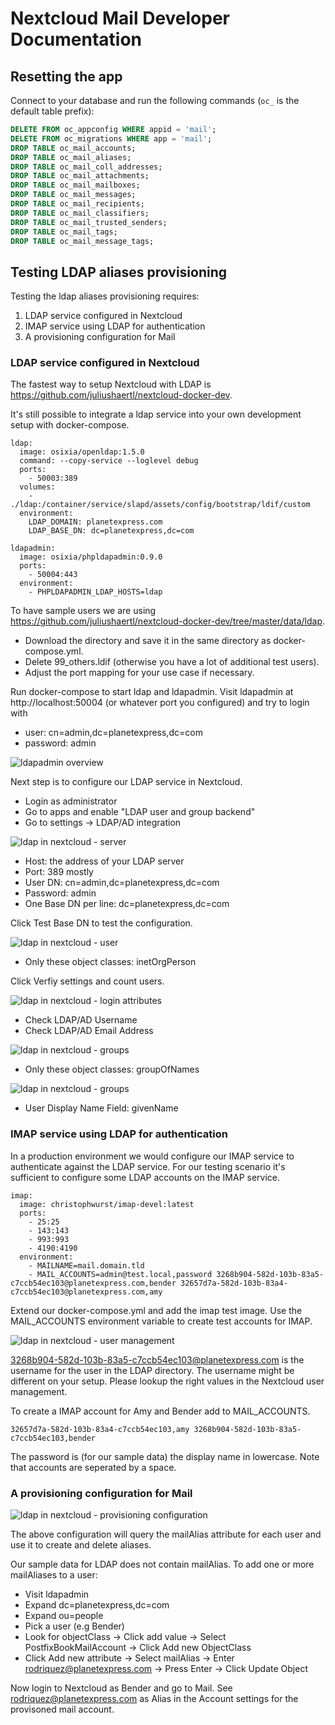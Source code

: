 # Nextcloud Mail Developer Documentation

## Resetting the app
Connect to your database and run the following commands (`oc_` is the default table prefix):
```sql
DELETE FROM oc_appconfig WHERE appid = 'mail';
DELETE FROM oc_migrations WHERE app = 'mail';
DROP TABLE oc_mail_accounts;
DROP TABLE oc_mail_aliases;
DROP TABLE oc_mail_coll_addresses;
DROP TABLE oc_mail_attachments;
DROP TABLE oc_mail_mailboxes;
DROP TABLE oc_mail_messages;
DROP TABLE oc_mail_recipients;
DROP TABLE oc_mail_classifiers;
DROP TABLE oc_mail_trusted_senders;
DROP TABLE oc_mail_tags;
DROP TABLE oc_mail_message_tags;
```

## Testing LDAP aliases provisioning

Testing the ldap aliases provisioning requires:

1. LDAP service configured in Nextcloud
2. IMAP service using LDAP for authentication
3. A provisioning configuration for Mail

### LDAP service configured in Nextcloud

The fastest way to setup Nextcloud with LDAP is https://github.com/juliushaertl/nextcloud-docker-dev.

It's still possible to integrate a ldap service into your own
development setup with docker-compose.

```
ldap:
  image: osixia/openldap:1.5.0
  command: --copy-service --loglevel debug
  ports:
    - 50003:389
  volumes:
    - ./ldap:/container/service/slapd/assets/config/bootstrap/ldif/custom
  environment:
    LDAP_DOMAIN: planetexpress.com
	LDAP_BASE_DN: dc=planetexpress,dc=com

ldapadmin:
  image: osixia/phpldapadmin:0.9.0
  ports:
    - 50004:443
  environment:
    - PHPLDAPADMIN_LDAP_HOSTS=ldap
```

To have sample users we are using https://github.com/juliushaertl/nextcloud-docker-dev/tree/master/data/ldap.
- Download the directory and save it in the same directory as docker-compose.yml.
- Delete 99_others.ldif (otherwise you have a lot of additional test users).
- Adjust the port mapping for your use case if necessary.

Run docker-compose to start ldap and ldapadmin.
Visit ldapadmin at http://localhost:50004 (or whatever port you configured) and try to login with

- user: cn=admin,dc=planetexpress,dc=com
- password: admin

![ldapadmin overview](./ldap_ldapadmin.png)

Next step is to configure our LDAP service in Nextcloud.
- Login as administrator
- Go to apps and enable "LDAP user and group backend"
- Go to settings -> LDAP/AD integration

![ldap in nextcloud - server](./ldap_nc1.png)

- Host: the address of your LDAP server
- Port: 389 mostly
- User DN: cn=admin,dc=planetexpress,dc=com
- Password: admin
- One Base DN per line: dc=planetexpress,dc=com

Click Test Base DN to test the configuration.

![ldap in nextcloud - user](./ldap_nc2.png)

- Only these object classes: inetOrgPerson

Click Verfiy settings and count users.

![ldap in nextcloud - login attributes](./ldap_nc3.png)

- Check LDAP/AD Username
- Check LDAP/AD Email Address

![ldap in nextcloud - groups](./ldap_nc4.png)

- Only these object classes: groupOfNames

![ldap in nextcloud - groups](./ldap_nc5.png)

- User Display Name Field: givenName

### IMAP service using LDAP for authentication

In a production environment we would configure our IMAP service
to authenticate against the LDAP service. For our testing scenario it's
sufficient to configure some LDAP accounts on the IMAP service.

```
imap:
  image: christophwurst/imap-devel:latest
  ports:
    - 25:25
    - 143:143
    - 993:993
    - 4190:4190
  environment:
    - MAILNAME=mail.domain.tld
    - MAIL_ACCOUNTS=admin@test.local,password 3268b904-582d-103b-83a5-c7ccb54ec103@planetexpress.com,bender 32657d7a-582d-103b-83a4-c7ccb54ec103@planetexpress.com,amy
```

Extend our docker-compose.yml and add the imap test image.
Use the MAIL_ACCOUNTS environment variable to create test accounts for IMAP.


![ldap in nextcloud - user management](./ldap_nc6.png)

3268b904-582d-103b-83a5-c7ccb54ec103@planetexpress.com is the username for
the user in the LDAP directory. The username might be different on your setup.
Please lookup the right values in the Nextcloud user management.

To create a IMAP account for Amy and Bender add to MAIL_ACCOUNTS.

`32657d7a-582d-103b-83a4-c7ccb54ec103,amy 3268b904-582d-103b-83a5-c7ccb54ec103,bender`

The password is (for our sample data) the display name in lowercase.
Note that accounts are seperated by a space.

### A provisioning configuration for Mail

![ldap in nextcloud - provisioning configuration](./ldap_nc7.png)

The above configuration will query the mailAlias attribute for each user
and use it to create and delete aliases.

Our sample data for LDAP does not contain mailAlias. To add one or more mailAliases
to a user:
- Visit ldapadmin
- Expand dc=planetexpress,dc=com
- Expand ou=people
- Pick a user (e.g Bender)
- Look for objectClass -> Click add value -> Select PostfixBookMailAccount -> Click Add new ObjectClass
- Click Add new attribute -> Select mailAlias -> Enter rodriquez@planetexpress.com -> Press Enter -> Click Update Object

Now login to Nextcloud as Bender and go to Mail. See rodriquez@planetexpress.com
as Alias in the Account settings for the provisoned mail account.

